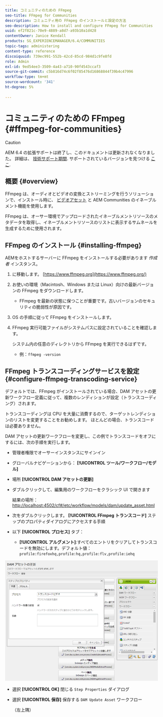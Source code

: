 ```yaml
---
title: コミュニティのための FFmpeg
seo-title: FFmpeg for Communities
description: コミュニティ用の FFmpeg のインストールと設定の方法
seo-description: How to install and configure FFmpeg for Communities
uuid: ef2f821c-70e9-4889-a8d7-a93b10a1d428
contentOwner: Janice Kendall
products: SG_EXPERIENCEMANAGER/6.4/COMMUNITIES
topic-tags: administering
content-type: reference
discoiquuid: 739ec991-552b-42cd-85cd-984d1c9fe8fd
role: Admin
exl-id: 9ed54ee3-3509-4a43-a710-90f4543ccaf3
source-git-commit: c5b816d74c6f02f85476d16868844f39b4c47996
workflow-type: tm+mt
source-wordcount: '341'
ht-degree: 5%

---
```


# コミュニティのための FFmpeg {#ffmpeg-for-communities}

>[!CAUTION]
>
>AEM 6.4 の拡張サポートは終了し、このドキュメントは更新されなくなりました。 詳細は、 [技術サポート期間](https://helpx.adobe.com/jp/support/programs/eol-matrix.html). サポートされているバージョンを見つける [ここ](https://experienceleague.adobe.com/docs/?lang=ja).

## 概要 {#overview}

FFmpeg は、オーディオとビデオの変換とストリーミングを行うソリューションで、インストール時に、 [ビデオアセット](../../help/sites-authoring/default-components-foundation.md#video) と AEM Communities のイネーブルメント機能を使用します。

FFmpeg は、オーサー環境でアップロードされたイネーブルメントリソースのメタデータを取得し、イネーブルメントリソースのリストに表示するサムネールを生成するために使用されます。

## FFmpeg のインストール {#installing-ffmpeg}

AEMをホストするサーバーに FFmpeg をインストールする必要があります *作成者* インスタンス。

1. に移動します。 [https://www.ffmpeg.org](https://www.ffmpeg.org/)
1. お使いの環境（Macintosh、Windows または Linux）向けの最新バージョンの FFmpeg をダウンロードします。

   * FFmpeg を最新の状態に保つことが重要です。古いバージョンのセキュリティの脆弱性が原因です。

1. OS の手順に従って FFmpeg をインストールします。

1. FFmpeg 実行可能ファイルがシステムパスに設定されていることを確認します。

   システム内の任意のディレクトリから FFmpeg を実行できるはずです。

   * 例：`ffmpeg -version`

## FFmpeg トランスコーディングサービスを設定 {#configure-ffmpeg-transcoding-service}

デフォルトでは、FFmpeg がインストールされている場合、DAM アセットの更新ワークフロー定義に従って、複数のレンディションが設定（トランスコーディング）されます。

トランスコーディングは CPU を大量に消費するので、ターゲットレンディションのリストを変更することをお勧めします。 ほとんどの場合、トランスコードは必要ありません。

DAM アセットの更新ワークフローを変更し、この例でトランスコードをオフにするには、次の手順を実行します。

* 管理者権限でオーサーインスタンスにサインイン
* グローバルナビゲーションから： **[!UICONTROL ツール/ワークフロー/モデル]**
* 場所 **[!UICONTROL DAM アセットの更新]**
* ダブルクリックして、編集用のワークフローをクラシック UI で開きます

   結果の場所： [http://localhost:4502/cf#/etc/workflow/models/dam/update_asset.html](http://localhost:4502/cf#/etc/workflow/models/dam/update_asset.html)

* 次をダブルクリックします。 **[!UICONTROL FFmpeg トランスコード]** ステップのプロパティダイアログにアクセスする手順
* 以下 **[!UICONTROL プロセス]** タブ：

   * **[!UICONTROL アルグメント]**:すべてのエントリをクリアしてトランスコードを無効にします。デフォルト値： `profile:firefoxhq,profile:hq,profile:flv,profile:iehq`

![chlimage_1-372](assets/chlimage_1-372.png)

* 選択 **[!UICONTROL OK]** 閉じる `Step Properties` ダイアログ

* 選択 **[!UICONTROL 保存]** 保存する `DAM Update Asset` ワークフロー

   （左上隅）
